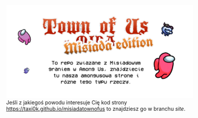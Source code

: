 ![](./images/headerimg.png)
Jeśli z jakiegoś powodu interesuje Cię kod strony https://taxi0k.github.io/misiadatownofus to znajdziesz go w branchu *site*.
